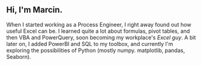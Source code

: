 ## Hi, I'm Marcin.

When I started working as a Process Engineer, I right away found out how useful Excel can be. I learned quite a lot about formulas, pivot tables, and then VBA and PowerQuery, soon becoming my workplace's *Excel guy*. A bit later on, I added PowerBI and SQL to my toolbox, and currently I'm exploring the possibilities of Python (mostly numpy. matplotlib, pandas, Seaborn).

<!--
**zielinski-marcin/zielinski-marcin** is a ✨ _special_ ✨ repository because its `README.md` (this file) appears on your GitHub profile.

Here are some ideas to get you started:

- 🔭 I’m currently working on ...
- 🌱 I’m currently learning ...
- 👯 I’m looking to collaborate on ...
- 🤔 I’m looking for help with ...
- 💬 Ask me about ...
- 📫 How to reach me: ...
- 😄 Pronouns: ...
- ⚡ Fun fact: ...
-->
